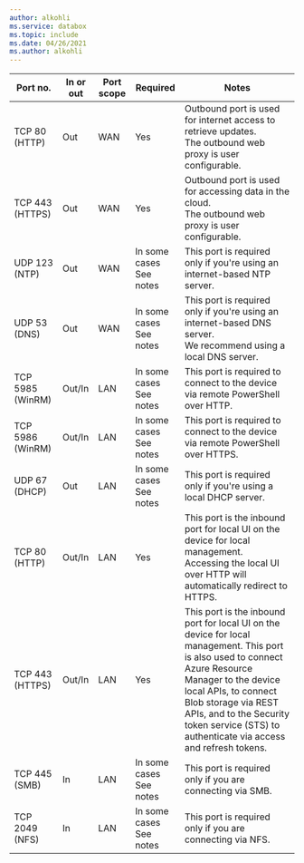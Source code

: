 ```yaml
---
author: alkohli
ms.service: databox  
ms.topic: include
ms.date: 04/26/2021
ms.author: alkohli
---
```


| Port no.|	In or out |	Port scope|	Required | Notes |
|---------|-----------|-----------|----------|-------|
| TCP 80 (HTTP)|Out|WAN	|Yes|Outbound port is used for internet access to retrieve updates. <br>The outbound web proxy is user configurable. |
| TCP 443 (HTTPS)|Out|WAN|Yes|Outbound port is used for accessing data in the cloud.<br>The outbound web proxy is user configurable.|
| UDP 123 (NTP)|Out|WAN|In some cases<br>See notes|This port is required only if you're using an internet-based NTP server.  |   
| UDP 53 (DNS)|Out|WAN|In some cases<br>See notes|This port is required only if you're using an internet-based DNS server.<br>We recommend using a local DNS server. |
| TCP 5985 (WinRM)|Out/In|LAN|In some cases<br>See notes|This port is required to connect to the device via remote PowerShell over HTTP.  |
| TCP 5986 (WinRM)|Out/In|LAN|In some cases<br>See notes|This port is required to connect to the device via remote PowerShell over HTTPS.  |
| UDP 67 (DHCP)|Out|LAN|In some cases<br>See notes|This port is required only if you're using a local DHCP server.  |
| TCP 80 (HTTP)|Out/In|LAN|Yes|This port is the inbound port for local UI on the device for local management. <br>Accessing the local UI over HTTP will automatically redirect to HTTPS.  |
| TCP 443 (HTTPS)|Out/In|LAN|Yes|This port is the inbound port for local UI on the device for local management. This port is also used to connect Azure Resource Manager to the device local APIs, to connect Blob storage via REST APIs, and to the Security token service (STS) to authenticate via access and refresh tokens.|
| TCP 445 (SMB)|In|LAN|In some cases<br>See notes|This port is required only if you are connecting via SMB. |
| TCP 2049 (NFS)|In|LAN|In some cases<br>See notes|This port is required only if you are connecting via NFS. |


